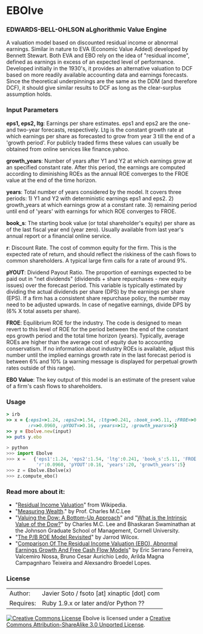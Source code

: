 # EBOlve

### EDWARDS-BELL-OHLSON aLghorithmic Value Engine

A valuation model based on discounted residual income or abnormal earnings. Similar in nature to EVA (Economic Value Added) developed by Bennett Stewart. Both EVA and EBO rely on the idea of "residual income", defined as earnings in excess of an expected level of performance. Developed initially in the 1930's, it provides an alternative valuation to DCF based on more readily available accounting data and earnings forecasts. Since the theoretical underpinnings are the same as the DDM (and therefore DCF), it  should give similar results to DCF as long as the clear-surplus assumption holds.

### Input Parameters

**eps1, eps2, ltg**: Earnings per share estimates. eps1 and eps2 are the one- and two-year forecasts, respectively. Ltg is the constant growth rate at which earnings per share as forecasted to grow from year 3 till the end of a 'growth period'. For publicly traded firms these values can usually be obtained from online services like finance.yahoo.

**growth_years**: Number of years after Y1 and Y2 at which earnings grow at an specified constant rate. After this period, the earnings are computed according to diminishing ROEs as the annual ROE converges to the FROE value at the end of the time horizon.

**years**: Total number of years considered by the model. It covers three periods: 1) Y1 and Y2 with deterministic earnings eps1 and eps2. 2) growth_years at which earnings grow at a constant rate. 3) remaining period until end of 'years' with earnings for which ROE converges to FROE.

**book_s**: The starting book value (or total shareholder's equity) per share as of the last fiscal year end (year zero). Usually available from last year's annual report or a financial online service.

**r**: Discount Rate. The cost of common equity for the firm. This is the expected rate of return, and should reflect the riskiness of the cash flows to common shareholders. A typical large firm calls for a rate of around 9%.

**pYOUT**: Dividend Payout Ratio. The proportion of earnings expected to be paid out in "net dividends" (dividends + share repurchases - new equity issues) over the forecast period. This variable is typically estimated by dividing the actual dividends per share (DPS) by the earnings per share (EPS). If a firm has a consistent share repurchase policy, the number may need to be adjusted upwards. In case of negative earnings, divide DPS by (6% X total assets per share).

**FROE**: Equilibrium ROE for the industry. The code is designed to mean revert to this level of ROE for the period between the end of the constant eps growth period and the total time horizon (years). Typically, average ROEs are higher than the average cost of equity due to accounting conservatism. If no information about industry ROEs is available, adjust this number until the implied earnings growth rate in the last forecast period is between 6% and 10% (a warning message is displayed for perpetual growth rates outside of this range).

**EBO Value**: The key output of this model is an estimate of the present value of a firm's cash flows to shareholders. 


### Usage

```ruby
> irb
>> x = {:eps1=>1.24, :eps2=>1.54, :ltg=>0.241, :book_s=>5.11, :FROE=>0.2,\
        :r=>0.0960, :pYOUT=>0.16, :years=>12, :growth_years=>5}
>> y = Ebolve.new(input)
>> puts y.ebo
```

```python
> python
>>> import Ebolve
>>> x =   {'eps1':1.24, 'eps2':1.54, 'ltg':0.241, 'book_s':5.11, 'FROE':0.2,\
           'r':0.0960, 'pYOUT':0.16, 'years':20, 'growth_years':5}
>>> z = Ebolve.Ebolve(x)
>>> z.compute_ebo()
```

### Read more about it:

- "[Residual Income Valuation](http://en.wikipedia.org/wiki/Residual_income_valuation)" from Wikipedia.
- "[Measuring Wealth](http://www.exinfm.com/pdffiles/ca.pdf)." by Prof. Charles M.C.Lee
- "[Valuing the Dow: A Bottom-Up Approach](http://forum.johnson.cornell.edu/faculty/swaminathan/Published%20Papers/FAJ_99.pdf)" and "[What is the Intrinsic Value of the Dow?](http://forum.johnson.cornell.edu/faculty/swaminathan/Published%20Papers/JF_99.pdf)" by Charles M.C. Lee and Bhaskaran Swaminathan at the Johnson Graduate School of Management, Cornell University.
- "[The P/B ROE Model Revisited](https://www.google.com/url?sa=t&rct=j&q=&esrc=s&source=web&cd=1&cad=rja&ved=0CCwQFjAA&url=http%3A%2F%2Fwww.northinfo.com%2Fdocuments%2F29.pdf&ei=odzyUcrpH4mbigKwj4GoBA&usg=AFQjCNFGLWYebY8eIMvOyuMWJ_huroUt5Q&bvm=bv.49784469,d.cGE)" by Jarrod Wilcox.
- "[Comparison Of The Residual Income Valuation (EBO), Abnormal Earnings Growth And Free Cash Flow Models](http://www.bbronline.com.br/public/edicoes/5_2/artigos/dpwjpedzii2122010102522.pdf)" by Eric Serrano Ferreira, Valcemiro Nossa, Bruno Cesar Aurichio Ledo, Arilda Magna Campagnharo Teixeira and Alexsandro Broedel Lopes.
 

### License

<table>
<tr><td>Author:</td><td>Javier Soto / fsoto [at] xinaptic [dot] com</td></tr>
<tr><td>Requires:</td><td>Ruby 1.9.x or later and/or Python ??</td></tr>
</table>

<a rel="license" href="http://creativecommons.org/licenses/by-sa/3.0/deed.en_US"><img alt="Creative Commons License" style="border-width:0" src="http://i.creativecommons.org/l/by-sa/3.0/88x31.png" /></a> Ebolve is licensed under a <a rel="license" href="http://creativecommons.org/licenses/by-sa/3.0/deed.en_US">Creative Commons Attribution-ShareAlike 3.0 Unported License</a>.
